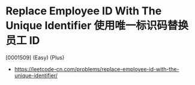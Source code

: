 # Replace Employee ID With The Unique Identifier 使用唯一标识码替换员工 ID

[0001509] (Easy) (Plus)

- https://leetcode-cn.com/problems/replace-employee-id-with-the-unique-identifier/
